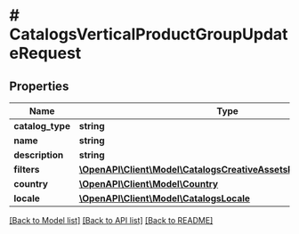 # # CatalogsVerticalProductGroupUpdateRequest

## Properties

Name | Type | Description | Notes
------------ | ------------- | ------------- | -------------
**catalog_type** | **string** |  | [optional]
**name** | **string** |  | [optional]
**description** | **string** |  | [optional]
**filters** | [**\OpenAPI\Client\Model\CatalogsCreativeAssetsProductGroupFilters**](CatalogsCreativeAssetsProductGroupFilters.md) |  | [optional]
**country** | [**\OpenAPI\Client\Model\Country**](Country.md) |  | [optional]
**locale** | [**\OpenAPI\Client\Model\CatalogsLocale**](CatalogsLocale.md) |  | [optional]

[[Back to Model list]](../../README.md#models) [[Back to API list]](../../README.md#endpoints) [[Back to README]](../../README.md)
